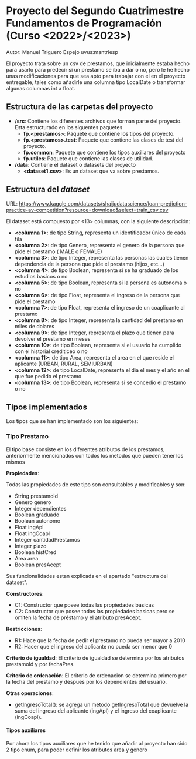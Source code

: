 
# Proyecto del Segundo Cuatrimestre Fundamentos de Programación (Curso  \<2022\>/\<2023\>)
Autor: Manuel Triguero Espejo    uvus:mantriesp

El proyecto trata sobre un csv de prestamos, que inicialmente estaba hecho para usarlo para predecir si un prestamo se iba a dar o no, pero le he hecho unas modificaciones para que sea apto para trabajar con el en el proyecto entregable, tales como añadirle una columna tipo LocalDate o transformar algunas columnas int a float.

## Estructura de las carpetas del proyecto

* **/src**: Contiene los diferentes archivos que forman parte del proyecto. Esta estructurado en los siguentes paquetes
  * **fp.\<prestamos\>**: Paquete que contiene los tipos del proyecto.
  * **fp.\<prestamos\>.test**: Paquete que contiene las clases de test del proyecto.
  * **fp.common**: Paquete que contiene los tipos auxiliares del proyecto
  * **fp.utiles**:  Paquete que contiene las clases de utilidad. 
* **/data**: Contiene el dataset o datasets del proyecto
    * **\<dataset1.csv\>**: Es un dataset que va sobre prestamos.
    
    
## Estructura del *dataset*

URL: https://www.kaggle.com/datasets/shaijudatascience/loan-prediction-practice-av-competition?resource=download&select=train_csv.csv

El dataset está compuesto por \<13\> columnas, con la siguiente descripción:

* **\<columna 1>**: de tipo String, representa un identificador único de cada fila
* **\<columna 2>**: de tipo Genero, representa el genero de la persona que pide el prestamo ( MALE o FEMALE)
* **\<columna 3>**: de tipo Integer, representa las personas las cuales tienen dependencia de la persona que pide el prestamo (hijos, etc...)
* **\<columna 4>**: de tipo Boolean, representa si se ha graduado de los estudios basicos o no
* **\<columna 5>**: de tipo Boolean, representa si la persona es autonoma o no
* **\<columna 6>**: de tipo Float, representa el ingreso de la persona que pide el prestamo
* **\<columna 7>**: de tipo Float, representa el ingreso de un coaplicante al prestamo
* **\<columna 8>**: de tipo Integer, representa la cantidad del prestamo en miles de dolares
* **\<columna 9>**: de tipo Integer, representa el plazo que tienen para devolver el prestamo en meses
* **\<columna 10>**: de tipo Boolean, representa si el usuario ha cumplido con el historial crediticeo o no
* **\<columna 11>**: de tipo Area, representa el area en el que reside el aplicante (URBAN, RURAL, SEMIURBAN)
* **\<columna 12>**: de tipo LocalDate, representa el dia el mes y el año en el que fue pedido el prestamo
* **\<columna 13>**: de tipo Boolean, representa si se concedio el prestamo o no

## Tipos implementados

Los tipos que se han implementado son los siguientes:

### Tipo Prestamo
El tipo base consiste en los diferentes atributos de los prestamos, anteriormente mencionados con todos los metodos que pueden tener los mismos

**Propiedades**:

Todas las propiedades de este tipo son consultables y modificables y son:

- String prestamoId
- Genero genero
- Integer dependientes
- Boolean graduado
- Boolean autonomo
- Float ingApl
- Float ingCoapl
- Integer cantidadPrestamos
- Integer plazo
- Boolean histCred
- Area area
- Boolean presAcept

Sus funcionalidades estan explicads en el apartado "estructura del dataset".

**Constructores**: 

- C1: Constructor que posee todas las propiedades básicas
- C2: Constructor que posee todas las propiedades basicas pero  se omiten la fecha de préstamo y el atributo presAcept.

**Restricciones**:
 
- R1: Hace que la fecha de pedir el prestamo no pueda ser mayor a 2010
- R2: Hacer que el ingreso del aplicante no pueda ser menor que 0

**Criterio de igualdad**: El criterio de igualdad se determina por los atributos prestamoId y por fechaPres.

**Criterio de ordenación**: El criterio de ordenacion se determina primero por la fecha del prestamo y despues por los dependientes del usuario.

**Otras operaciones**:
 
-	getIngresoTotal(): se agrega un método getIngresoTotal que devuelve la suma del ingreso del aplicante (ingApl) y el ingreso del coaplicante (ingCoapl).


#### Tipos auxiliares
Por ahora los tipos auxiliares que he tenido que añadir al proyecto han sido 2 tipo enum, para poder definir los atributos area y genero

